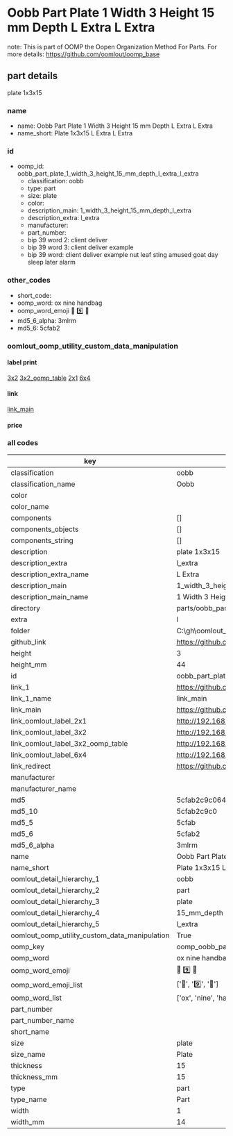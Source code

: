# Oobb Part Plate 1 Width 3 Height 15 mm Depth L Extra L Extra  

note: This is part of OOMP the Oopen Organization Method For Parts. For more details: https://github.com/oomlout/oomp_base

##  part details
  



plate 1x3x15



### name
* name: Oobb Part Plate 1 Width 3 Height 15 mm Depth L Extra L Extra
* name_short: Plate 1x3x15 L Extra L Extra
### id
* oomp_id: oobb_part_plate_1_width_3_height_15_mm_depth_l_extra_l_extra
  * classification: oobb
  * type: part
  * size: plate
  * color: 
  * description_main: 1_width_3_height_15_mm_depth_l_extra
  * description_extra: l_extra
  * manufacturer: 
  * part_number: 
  * bip 39 word 2: client deliver
  * bip 39 word 3: client deliver example
  * bip 39 word: client deliver example nut leaf sting amused goat day sleep later alarm

### other_codes
* short_code: 
* oomp_word: ox nine handbag
* oomp_word_emoji :ox: :nine: :handbag:
* md5_6_alpha: 3mlrm
* md5_6: 5cfab2






### oomlout_oomp_utility_custom_data_manipulation
#### label print
[3x2](http://192.168.1.245:1112/?label=oomp%203mlrm)
[3x2_oomp_table](http://192.168.1.108:1112/?label=oomp%203mlrm)
[2x1](http://192.168.1.242:1112/?label=oomp%203mlrm)
[6x4](http://192.168.1.55:1112/?label=oomp%203mlrm)    

#### link

[link_main](https://github.com/oomlout/oomlout_oobb_version_4_generated_parts/tree/main/navigation_oomp/oobb/part/plate/1_width_3_height_15_mm_depth_l_extra/l_extra/part)                              

#### price







### all codes 
| key | value |  
| --- | --- |  
| classification | oobb |  
| classification_name | Oobb |  
| color |  |  
| color_name |  |  
| components | [] |  
| components_objects | [] |  
| components_string | [] |  
| description | plate 1x3x15 |  
| description_extra | l_extra |  
| description_extra_name | L Extra |  
| description_main | 1_width_3_height_15_mm_depth_l_extra |  
| description_main_name | 1 Width 3 Height 15 mm Depth L Extra |  
| directory | parts/oobb_part_plate_1_width_3_height_15_mm_depth_l_extra_l_extra |  
| extra | l |  
| folder | C:\gh\oomlout_oobb_version_4_generated_parts\parts\oobb_part_plate_1_width_3_height_15_mm_depth_l_extra_l_extra |  
| github_link | https://github.com/oomlout/oomlout_oomp_part_src/tree/main/parts/oobb_part_plate_1_width_3_height_15_mm_depth_l_extra_l_extra |  
| height | 3 |  
| height_mm | 44 |  
| id | oobb_part_plate_1_width_3_height_15_mm_depth_l_extra_l_extra |  
| link_1 | https://github.com/oomlout/oomlout_oobb_version_4_generated_parts/tree/main/navigation_oomp/oobb/part/plate/1_width_3_height_15_mm_depth_l_extra/l_extra/part |  
| link_1_name | link_main |  
| link_main | https://github.com/oomlout/oomlout_oobb_version_4_generated_parts/tree/main/navigation_oomp/oobb/part/plate/1_width_3_height_15_mm_depth_l_extra/l_extra/part |  
| link_oomlout_label_2x1 | http://192.168.1.242:1112/?label=oomp%203mlrm |  
| link_oomlout_label_3x2 | http://192.168.1.245:1112/?label=oomp%203mlrm |  
| link_oomlout_label_3x2_oomp_table | http://192.168.1.108:1112/?label=oomp%203mlrm |  
| link_oomlout_label_6x4 | http://192.168.1.55:1112/?label=oomp%203mlrm |  
| link_redirect | https://github.com/oomlout/oomlout_oobb_version_4_generated_parts/tree/main/parts/_plate_01_03_15_ex_l |  
| manufacturer |  |  
| manufacturer_name |  |  
| md5 | 5cfab2c9c064010757bf597a9cce8156 |  
| md5_10 | 5cfab2c9c0 |  
| md5_5 | 5cfab |  
| md5_6 | 5cfab2 |  
| md5_6_alpha | 3mlrm |  
| name | Oobb Part Plate 1 Width 3 Height 15 mm Depth L Extra L Extra |  
| name_short | Plate 1x3x15 L Extra L Extra |  
| oomlout_detail_hierarchy_1 | oobb |  
| oomlout_detail_hierarchy_2 | part |  
| oomlout_detail_hierarchy_3 | plate |  
| oomlout_detail_hierarchy_4 | 15_mm_depth |  
| oomlout_detail_hierarchy_5 | l_extra |  
| oomlout_oomp_utility_custom_data_manipulation | True |  
| oomp_key | oomp_oobb_part_plate_1_width_3_height_15_mm_depth_l_extra_l_extra |  
| oomp_word | ox nine handbag |  
| oomp_word_emoji | :ox: :nine: :handbag: |  
| oomp_word_emoji_list | [':ox:', ':nine:', ':handbag:'] |  
| oomp_word_list | ['ox', 'nine', 'handbag'] |  
| part_number |  |  
| part_number_name |  |  
| short_name |  |  
| size | plate |  
| size_name | Plate |  
| thickness | 15 |  
| thickness_mm | 15 |  
| type | part |  
| type_name | Part |  
| width | 1 |  
| width_mm | 14 |  
